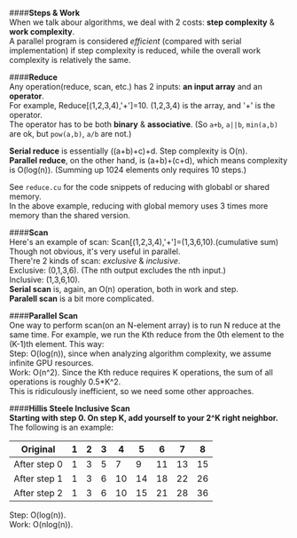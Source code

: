 ####**Steps & Work**  
When we talk abour algorithms, we deal with 2 costs: **step complexity** & **work complexity**.  
A parallel program is considered *efficient* (compared with serial implementation) if step complexity is reduced, while the overall work complexity is relatively the same.  

####**Reduce**  
Any operation(reduce, scan, etc.) has 2 inputs: **an input array** and an **operator**.  
For example, Reduce[(1,2,3,4),'+']=10. (1,2,3,4) is the array, and '+' is the operator.   
The operator has to be both **binary** & **associative**. (So `a+b`, `a||b`, `min(a,b)` are ok, but `pow(a,b)`, `a/b` are not.)  

**Serial reduce** is essentially ((a+b)+c)+d. Step complexity is O(n).  
**Parallel reduce**, on the other hand, is (a+b)+(c+d), which means complexity is O(log(n)). (Summing up 1024 elements only requires 10 steps.)  

See `reduce.cu` for the code snippets of reducing with globabl or shared memory.  
In the above example, reducing with global memory uses 3 times more memory than the shared version.  

####**Scan**  
Here's an example of scan: Scan[(1,2,3,4),'+']=(1,3,6,10).(cumulative sum)  
Though not obvious, it's very useful in parallel.  
There're 2 kinds of scan: *exclusive* & *inclusive*.  
Exclusive: (0,1,3,6). (The nth output excludes the nth input.)  
Inclusive: (1,3,6,10).  
**Serial scan** is, again, an O(n) operation, both in work and step.  
**Paralell scan** is a bit more complicated.  

####**Parallel Scan**  
One way to perform scan(on an N-element array) is to run N reduce at the same time. For example, we run the Kth reduce from the 0th element to the (K-1)th element. This way:  
Step: O(log(n)), since when analyzing algorithm complexity, we assume infinite GPU resources.  
Work: O(n^2). Since the Kth reduce requires K operations, the sum of all operations is roughly 0.5*K^2.  
This is ridiculously inefficient, so we need some other approaches.  

####**Hillis Steele Inclusive Scan**  
**Starting with step 0. On step K, add yourself to your 2^K right neighbor.**  
The following is an example:  

|Original|1|2|3|4|5|6|7|8|
|---|---|---|---|---|---|---|---|---|
|After step 0|1|3|5|7|9|11|13|15|
|After step 1|1|3|6|10|14|18|22|26|
|After step 2|1|3|6|10|15|21|28|36|  

Step: O(log(n)).  
Work: O(nlog(n)).




